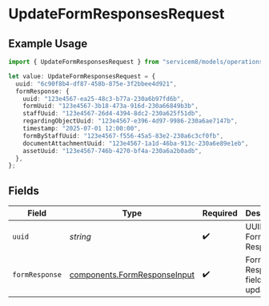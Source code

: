 # UpdateFormResponsesRequest

## Example Usage

```typescript
import { UpdateFormResponsesRequest } from "servicem8/models/operations";

let value: UpdateFormResponsesRequest = {
  uuid: "6c90f8b4-df87-458b-875e-3f2bbee4d921",
  formResponse: {
    uuid: "123e4567-ea25-48c3-b77a-230a6b97fd6b",
    formUuid: "123e4567-3b18-473a-916d-230a66849b3b",
    staffUuid: "123e4567-26d4-4394-8dc2-230a625f51db",
    regardingObjectUuid: "123e4567-e396-4d97-9986-230a6ae7147b",
    timestamp: "2025-07-01 12:00:00",
    formByStaffUuid: "123e4567-f556-45a5-83e2-230a6c3cf0fb",
    documentAttachmentUuid: "123e4567-1a1d-46ba-913c-230a6e89e1eb",
    assetUuid: "123e4567-746b-4270-bf4a-230a6a2b0adb",
  },
};
```

## Fields

| Field                                                                        | Type                                                                         | Required                                                                     | Description                                                                  |
| ---------------------------------------------------------------------------- | ---------------------------------------------------------------------------- | ---------------------------------------------------------------------------- | ---------------------------------------------------------------------------- |
| `uuid`                                                                       | *string*                                                                     | :heavy_check_mark:                                                           | UUID of the Form Response                                                    |
| `formResponse`                                                               | [components.FormResponseInput](../../models/components/formresponseinput.md) | :heavy_check_mark:                                                           | Form Response fields to update                                               |